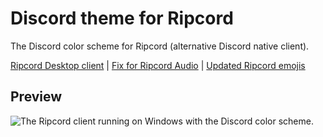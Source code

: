 # Discord theme for Ripcord
The Discord color scheme for Ripcord (alternative Discord native client).

[Ripcord Desktop client](https://cancel.fm/ripcord/) | [Fix for Ripcord Audio](https://github.com/geniiii/ripcord-audio-hook) | [Updated Ripcord emojis](https://github.com/cool-dev-code/ripcord-emoji-fix)

## Preview
![The Ripcord client running on Windows with the Discord color scheme.](https://i.postimg.cc/vZrHHqMc/discord-theme-for-ripcord.png)
